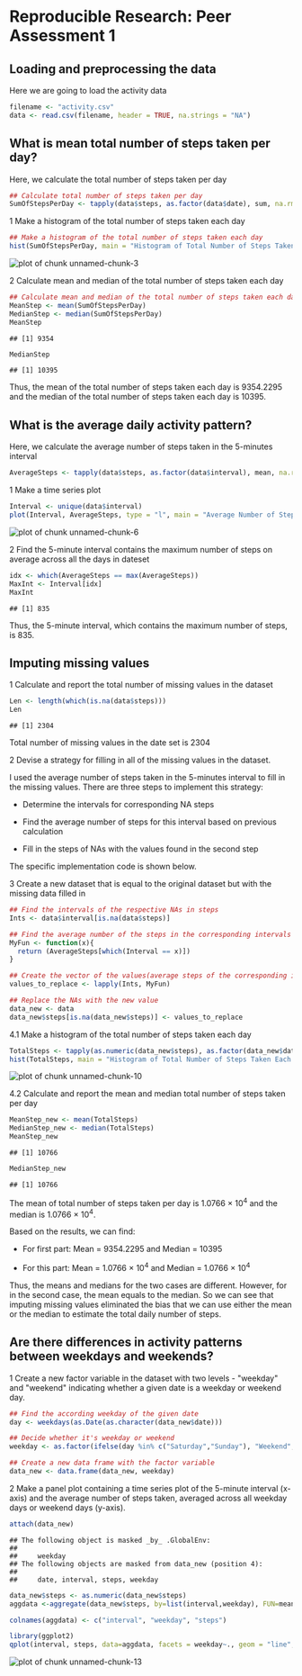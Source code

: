 # Reproducible Research: Peer Assessment 1


## Loading and preprocessing the data
Here we are going to load the activity data


```r
filename <- "activity.csv"
data <- read.csv(filename, header = TRUE, na.strings = "NA")
```

## What is mean total number of steps taken per day?

Here, we calculate the total number of steps taken per day

```r
## Calculate total number of steps taken per day
SumOfStepsPerDay <- tapply(data$steps, as.factor(data$date), sum, na.rm = TRUE)
```




1 Make a histogram of the total number of steps taken each day

```r
## Make a histogram of the total number of steps taken each day
hist(SumOfStepsPerDay, main = "Histogram of Total Number of Steps Taken Each Day", xlab = "Total Number of Steps Per Day")
```

![plot of chunk unnamed-chunk-3](figure/unnamed-chunk-3.png) 




2 Calculate mean and median of the total number of steps taken each day

```r
## Calculate mean and median of the total number of steps taken each day
MeanStep <- mean(SumOfStepsPerDay)
MedianStep <- median(SumOfStepsPerDay)
MeanStep
```

```
## [1] 9354
```

```r
MedianStep
```

```
## [1] 10395
```


Thus, the mean of the total number of steps taken each day is 9354.2295 and the median of the total number of steps taken each day is 10395.


## What is the average daily activity pattern?

Here, we calculate the average number of steps taken in the 5-minutes interval

```r
AverageSteps <- tapply(data$steps, as.factor(data$interval), mean, na.rm = TRUE)
```


1 Make a time series plot


```r
Interval <- unique(data$interval)
plot(Interval, AverageSteps, type = "l", main = "Average Number of Steps Taken in 5-minute Interval", xlab = "Interval", ylab = "Average Number of Steps")
```

![plot of chunk unnamed-chunk-6](figure/unnamed-chunk-6.png) 



2 Find the 5-minute interval contains the maximum number of steps on average across all the days in dateset


```r
idx <- which(AverageSteps == max(AverageSteps))
MaxInt <- Interval[idx]
MaxInt
```

```
## [1] 835
```

Thus, the 5-minute interval, which contains the maximum number of steps, is 835.

## Imputing missing values


1 Calculate and report the total number of missing values in the dataset 


```r
Len <- length(which(is.na(data$steps)))
Len
```

```
## [1] 2304
```

Total number of missing values in the date set is 2304


2 Devise a strategy for filling in all of the missing values in the dataset.

I used the average number of steps taken in the 5-minutes interval to fill in the missing values. There are three steps to implement this strategy:

* Determine the intervals for corresponding NA steps

* Find the average number of steps for this interval based on previous calculation

* Fill in the steps of NAs with the values found in the second step

The specific implementation code is shown below.


3 Create a new dataset that is equal to the original dataset but with the missing data filled in


```r
## Find the intervals of the respective NAs in steps
Ints <- data$interval[is.na(data$steps)]

## Find the average number of the steps in the corresponding intervals
MyFun <- function(x){
  return (AverageSteps[which(Interval == x)])
}

## Create the vector of the values(average steps of the corresponding interval) to replaceaccording to the intervals of NAs.
values_to_replace <- lapply(Ints, MyFun)

## Replace the NAs with the new value
data_new <- data
data_new$steps[is.na(data_new$steps)] <- values_to_replace
```

4.1 Make a histogram of the total number of steps taken each day


```r
TotalSteps <- tapply(as.numeric(data_new$steps), as.factor(data_new$date), sum)
hist(TotalSteps, main = "Histogram of Total Number of Steps Taken Each Day", xlab = "Total Number of Steps Per Day")
```

![plot of chunk unnamed-chunk-10](figure/unnamed-chunk-10.png) 


4.2 Calculate and report the mean and median total number of steps taken per day

```r
MeanStep_new <- mean(TotalSteps)
MedianStep_new <- median(TotalSteps)
MeanStep_new
```

```
## [1] 10766
```

```r
MedianStep_new
```

```
## [1] 10766
```

The mean of total number of steps taken per day is 1.0766 &times; 10<sup>4</sup> and the median is 1.0766 &times; 10<sup>4</sup>.

Based on the results, we can find:

* For first part: Mean = 9354.2295 and Median = 10395

* For this part: Mean = 1.0766 &times; 10<sup>4</sup> and Median = 1.0766 &times; 10<sup>4</sup>

Thus, the means and medians for the two cases are different. However, for in the second case, the mean equals to the median. So we can see that imputing missing values eliminated the bias that we can use either the mean or the median to estimate the total daily number of steps.

## Are there differences in activity patterns between weekdays and weekends?

1 Create a new factor variable in the dataset with two levels - "weekday" and "weekend" indicating whether a given date is a weekday or weekend day.


```r
## Find the according weekday of the given date
day <- weekdays(as.Date(as.character(data_new$date)))

## Decide whether it's weekday or weekend
weekday <- as.factor(ifelse(day %in% c("Saturday","Sunday"), "Weekend", "Weekday"))

## Create a new data frame with the factor variable
data_new <- data.frame(data_new, weekday)
```


2 Make a panel plot containing a time series plot of the 5-minute interval (x-axis) and the average number of steps taken, averaged across all weekday days or weekend days (y-axis). 


```r
attach(data_new)
```

```
## The following object is masked _by_ .GlobalEnv:
## 
##     weekday
## The following objects are masked from data_new (position 4):
## 
##     date, interval, steps, weekday
```

```r
data_new$steps <- as.numeric(data_new$steps)
aggdata <-aggregate(data_new$steps, by=list(interval,weekday), FUN=mean, na.rm=TRUE)

colnames(aggdata) <- c("interval", "weekday", "steps")

library(ggplot2)
qplot(interval, steps, data=aggdata, facets = weekday~., geom = "line",main = "Average Number of Steps Taken in 5-minute Interval", xlab = "Interval", ylab = "Average Number of Steps")
```

![plot of chunk unnamed-chunk-13](figure/unnamed-chunk-13.png) 
